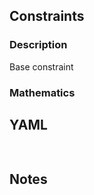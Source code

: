 ## Constraints

### Description

Base constraint

### Mathematics

## YAML

```yaml
    
```

## Notes

